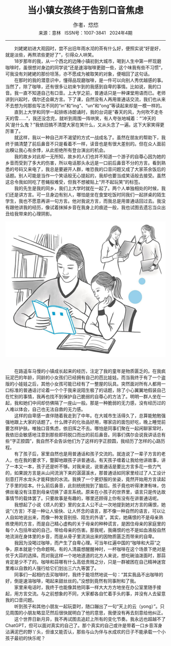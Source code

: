 # <center>当小镇女孩终于告别口音焦虑</center> 

<div align=center><img src="https://raw.githubusercontent.com/leaguecn/magazines/main/img_authors/%25d7%25f7%25d5%25df%25a3%25ba%25d3%25c6%25d3%25c6.jpg"></div> 

<center>来源：意林   ISSN号：1007-3841   2024年4期</center> 


* * *


　　刘姥姥初进大观园时，尝不出旧年雨水沏的茶有什么好，便照实说“好是好，就是淡些，再熬浓些更好了”，引得众人哄笑。  
　　18岁那年的我，从一个西北的边陲小镇初到大城市，喝到人生中第一杯现磨咖啡时，虽很想对身边的同学说“还是速溶咖啡更甜一些，这个味我有些不习惯”，可我没有刘姥姥的那份坦荡，亦不愿成为被取笑的对象，便咽回了这句话。  
　　在那时的我的潜意识中，懂得品现磨咖啡，是一件可以向别人秀优越感的事。当然了，除了咖啡，还有很多让初来乍到的我感到自卑的事情。比如说，我的口音。我一直不知道自己有口音。上大学之前，普通话只是一种课堂用语而已。老师讲到兴起时，偶尔还会飙方言。下了课，自然没有人再用普通话交流，我们也从来不去想为何那些写法不同的“in”和“ing”、“un”和“ong”等读起来却是一模一样的。  
　　直到上大学和同学一起排练诗朗诵时，我的台词是“春天的风，为何吹不走冬天的雪……”，我还没念完，就听到周围一阵哄笑，有人夸张地喊着：“‘冲天的风’是什么鬼？”我依旧搞不清楚大家在笑什么，又从头念了一遍。这下大家笑得更厉害了。  
　　就这样，我以一种自己并不渴望的方式一战成名了。虽然在朋友的帮助下，我终于搞清楚了前后鼻音不只是看着不一样，读音也是有很大差别的。但在众人面前出糗让我心有余悸，从此拒绝所有登台演出的机会。  
　　我的故乡对此却一无所知，故乡的人们也并不知道一个游子的自尊心因为她的乡音而受到了多大的伤害，所以电话那头永远是一口前后鼻音不分的方言。看到熟悉的号码又来电了，我总是要避开人群，唯恐我的口音问题又成了大家茶余饭后的话题。别人可能是当作一个笑话般无心提起的，我却也要当成笑话般去接受。虽然这总令我如同吃了苍蝇般难受，但我不想被贴上“开不起玩笑”的标签。  
　　我的先生是我的同乡，我们上大学时就在一起了。两个人单独相处的时候，我们还是讲方言。可一旦身边有别人，哪怕是坐在食堂吃饭时同我们一起拼桌的陌生学生，我也不愿意再讲一句方言。他对我说方言，而我总是用普通话回过去。我没有跟他讲我的经历，像试着抹掉乡音在我身上的痕迹一般，我也试图去遗忘当众出丑给我带来的心理阴影。

![](https://raw.githubusercontent.com/leaguecn/magazines/main/img/yili20240402-1-l.jpg)

  
<br>　　在路遥车马慢的小镇成长起来的经历，注定了我的童年是物质匮乏的。在我疯玩泥巴的年龄，同龄的小女孩们已经拥有自己的芭比娃娃。而当我终于有了一个盗版的小娃娃之后，其他小女孩可能已经有了一整屋的玩具。突然面对所有人都用一口标准的普通话讨论着一个个于我来说陌生极了的话题，除了小心翼翼地假装自己在忙别的事情，我再也找不到保护自己脆弱的自尊心的方法了。明明一群人坐在一起，我和她们中间却仿佛隔了一座山一般。那是一种脆弱的无力感，没有经历过的人难以体会，自己也无法自救的无力感。  
　　这样的自卑感一直伴随着我走到了中年。在大城市生活得久了，总算能勉勉强强地跟上大家的话题了。什么牌子的化妆品好用，哪家店的面包好吃，晚上睡觉前要怎样护肤。唯独口音焦虑，依旧挥之不去。哪怕是同事们聚在一起闲聊家常时，我依旧会敏感地注意到那些即将脱口而出的前后鼻音。同事们偶尔会说我讲话总有些“字正腔圆”，我自然不会告诉他们为了这样的字正腔圆，我经历了怎样的心路历程。  
　　有了孩子后，家里自然也是用普通话和孩子交流的。就连说了一辈子方言的老人，也在我的要求下，蹩脚地跟孩子讲普通话。有天孩子缠着让我给他讲故事，讲了一本又一本，孩子还是听不够。对我来说，说普通话是要比方言多花一些力气的，如果說方言是从山间流淌下来的潺潺溪水，那普通话如同家里经过了人工设计刻意打开水龙头才能释放的水流。我换了一个更舒服的坐姿，竟然开始用方言读起了手里的绘本。什么前后鼻音，此刻统统抛到了脑后。孩子竟也听得津津有味，仿佛丝毫没有注意到母亲切换了语言系统。原来在小孩子的世界里，语言只是传达故事情节的载体罢了。只要故事是有趣的，哪里还顾得上你有没有在讲普通话呢。  
　　我想起了小说《烦人的爱》里的女主人公不止一次地提到她对方言的痛恨，她说“（方言）不是一种让人愉快、让人怀念的语言，那不像一种自然的语言，可以让人自如地说出来，而像一种发音别扭、陌生的外语”。其实，她痛恨的不是母亲熟练使用的方言，而是自己精心虚构的关于母亲的种种谎言，是困住母亲的家庭里的每个人包括年幼的自己，带给母亲的伤害。那我呢，我痛恨的也不是如血液般自然地流淌在身体里的乡音，而是从骨子里流淌出来的因物质匮乏而带来的自卑。  
　　我因为没喝过咖啡，而产生了自卑心理。可当年红遍中国的“咖啡和大蒜”之争，原本就是个伪命题啊。有的人清晨想醒醒神时，一杯咖啡在这个场景下绝对是优于大蒜的选择。而对我这样一个地地道道的北方人来说，想吃碗油泼面时，那蒜肯定是少不了的。咖啡和蒜哪有什么高低贵贱之分，只是一群被困在自己精神迷宫里难以自救的人强行给它们划出三六九等罢了。  
　　同事们一起相约去买咖啡时，我终于能坦然地说一句：“其实我品不出咖啡的好，倒是速溶咖啡，喝起来甜丝丝的。”没想到竟然有同事附和了我。  
　　家里来电话时，我终于也能像其他同事一样大大方方地坐在办公室里随手接起，用方言交流。与之前想象的不同，大家都各自忙着手头的事，并没有人去留意我的口音问题。  
　　听到孩子和其他小朋友一起玩耍时，随口蹦出了一句“天上的云（yong）”。只见周围的小朋友略显茫然后很快就明白了他的意思，我便没有再去刻意给他纠正。  
　　这个世界日新月异，我不再试图去追赶上所有的变化节奏。我永远也超越不了ChatGPT，但可以面对真实的自己了。那个真实的自己或许是带着一口乡音浑身沾满泥巴的野丫头，但谁又能否认，那些与山为伴与水成欢的日子不能承载一个小孩子最初的快乐呢？